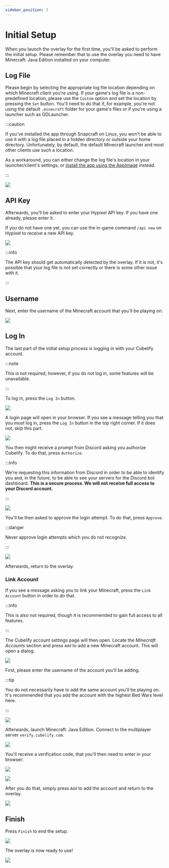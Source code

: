 ```yaml
---
sidebar_position: 2
---
```


# Initial Setup

When you launch the overlay for the first time, you'll be asked to perform the initial setup. Please remember that to
use the overlay you need to have Minecraft: Java Edition installed on your computer.

## Log File

Please begin by selecting the appropriate log file location depending on which Minecraft client you're using. If
your game's log file is a non-predefined location, please use the `Custom` option and set the location by pressing
the `Set` button. You'll need to do that if, for example, you're not using the default `.minecraft` folder for your
game's files or if you're using a launcher such as GDLauncher.

:::caution

If you've installed the app through Snapcraft on Linux, you won't be able to use it with a log file placed in a
hidden directory or outside your home directory. Unfortunately, by default, the default Minecraft launcher and
most other clients use such a location.

As a workaround, you can either change the log file's location in your launcher/client's settings, or [install the
app using the AppImage](/overlay/getting-started/installation/linux-portable) instead.

:::

![](/img/docs/overlay/getting-started/initial-setup/select-log-file.png)

## API Key

Afterwards, you'll be asked to enter your Hypixel API key. If you have one already, please enter it.

If you do not have one yet, you can use the in-game command `/api new` on Hypixel to receive a new API key.

![](/img/docs/overlay/getting-started/initial-setup/run-api-new.png)

:::info

The API key should get automatically detected by the overlay. If it is not, it's possible that your log file is not
set correctly or there is some other issue with it.

:::

## Username

Next, enter the username of the Minecraft account that you'll be playing on.

![](/img/docs/overlay/getting-started/initial-setup/enter-username.png)

## Log In

The last part of the initial setup process is logging in with your Cubelify account.

:::note

This is not required; however, if you do not log in, some features will be unavailable.

:::

To log in, press the `Log In` button.

![](/img/docs/overlay/getting-started/initial-setup/press-log-in-overlay.png)

A login page will open in your browser. If you see a message telling you that you must log in, press the `Log In`
button in the top right corner. If it does not, skip this part.

![](/img/docs/overlay/getting-started/initial-setup/press-log-in-browser.png)

You then might receive a prompt from Discord asking you authorize Cubelify. To do that, press `Authorize`.

:::info

We're requesting this information from Discord in order to be able to identify you and, in the future, to be able to
see your servers for the Discord bot dashboard. **This is a secure process. We will not receive full access to your
Discord account.**

:::

![](/img/docs/overlay/getting-started/initial-setup/authorize-discord.png)

You'll be then asked to approve the login attempt. To do that, press `Approve`.

:::danger

Never approve login attempts which you do not recognize.

:::

![](/img/docs/overlay/getting-started/initial-setup/approve-log-in.png)

Afterwards, return to the overlay.

### Link Account

If you see a message asking you to link your Minecraft, press the `Link Account` button in order to do that.

:::info

This is also not required, though it is recommended to gain full access to all features.

:::

The Cubelify account settings page will then open. Locate the *Minecraft Accounts* section and press `Add` to add a new
Minecraft account. This will open a dialog.

![](/img/docs/overlay/getting-started/initial-setup/add-minecraft-account.png)

First, please enter the username of the account you'll be adding.

:::tip

You do not necessarily have to add the same account you'll be playing on. It's recommended that you add the account
with the highest Bed Wars level here.

:::

![](/img/docs/overlay/getting-started/initial-setup/add-minecraft-account-username.png)

Afterwards, launch Minecraft: Java Edition. Connect to the multiplayer server `verify.cubelify.com`.

![](/img/docs/overlay/getting-started/initial-setup/connect-verification-server.png)

You'll receive a verification code, that you'll then need to enter in your browser.

![](/img/docs/overlay/getting-started/initial-setup/verification-code.png)

![](/img/docs/overlay/getting-started/initial-setup/add-minecraft-account-code.png)

After you do that, simply press `Add` to add the account and return to the overlay.

![](/img/docs/overlay/getting-started/initial-setup/added-minecraft-account.png)

## Finish

Press `Finish` to end the setup.

![](/img/docs/overlay/getting-started/initial-setup/finish.png)

The overlay is now ready to use!

![](/img/docs/overlay/getting-started/initial-setup/ready.png)
